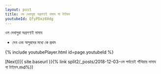 ```yaml
---
layout: post
title: ওম দেবাসুরা অগ্রগণ্যই নামায গা টাইমস
youtubeId: QfyPDxz0Xdg
---
```

 
 
 ওম দেবাসুরা অগ্রগণ্যই নামায  
 
 -  দেব এবং অসুরদের মধ্যে কে প্রথম 
 
  
 
  
 
 
 
 
 
 


{% include youtubePlayer.html id=page.youtubeId %}
 
[Next]({{ site.baseurl }}{% link  split2/_posts/2018-12-03-ওম পর্যায়েই গাঁথিয়ায় নামায গা টাইমস.md%})
 

